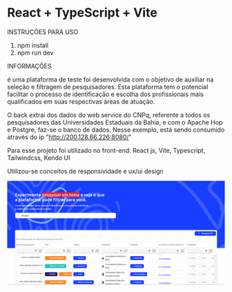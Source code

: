 # React + TypeScript + Vite

INSTRUÇÕES PARA USO

1. npm install
2. npm run dev

INFORMAÇÕES 

é uma plataforma de teste foi desenvolvida com o objetivo de auxiliar na seleção e filtragem de pesquisadores. Esta plataforma tem o potencial facilitar o processo de identificação e escolha dos profissionais mais qualificados em suas respectivas áreas de atuação.

O back extrai dos dados do web service do CNPq, referente a todos os pesquisadores das Universidades Estaduais da Bahia,  e com o Apache Hop e Postgre, faz-se o banco de dados. Nesse exemplo, está sendo consumido através do ip "http://200.128.66.226:8080/"

Para esse projeto foi utilizado no front-end: React js, Vite, Typescript, Tailwindcss, Kendo UI

Utilizou-se conceitos de responsividade e ux/ui design

![alt text](image.png)